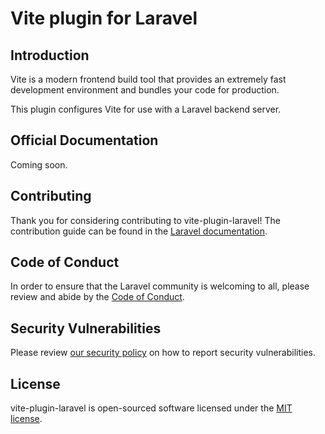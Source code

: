 # Vite plugin for Laravel

## Introduction

Vite is a modern frontend build tool that provides an extremely fast development environment and bundles your code for production.

This plugin configures Vite for use with a Laravel backend server.

## Official Documentation

Coming soon.

## Contributing

Thank you for considering contributing to vite-plugin-laravel! The contribution guide can be found in the [Laravel documentation](https://laravel.com/docs/contributions).

## Code of Conduct

In order to ensure that the Laravel community is welcoming to all, please review and abide by the [Code of Conduct](https://laravel.com/docs/contributions#code-of-conduct).

## Security Vulnerabilities

Please review [our security policy](https://github.com/laravel/vite-plugin-laravel/security/policy) on how to report security vulnerabilities.

## License

vite-plugin-laravel is open-sourced software licensed under the [MIT license](LICENSE.md).
